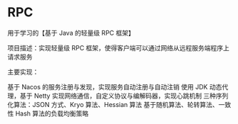 # RPC
用于学习的【基于 Java 的轻量级 RPC 框架】

项目描述：实现轻量级 RPC 框架，使得客户端可以通过网络从远程服务端程序上请求服务

主要实现：

基于 Nacos 的服务注册与发现，实现服务自动注册与自动注销
使用 JDK 动态代理，基于 Netty 实现网络通信，自定义协议与编解码器，实现心跳机制
三种序列化算法：JSON 方式、Kryo 算法、Hessian 算法
基于随机算法、轮转算法、一致性 Hash 算法的负载均衡策略
